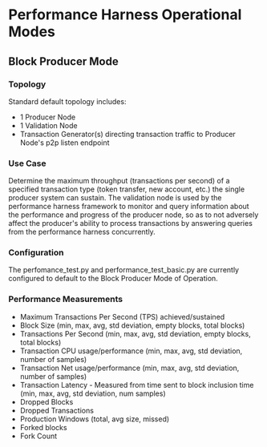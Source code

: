# Performance Harness Operational Modes

## Block Producer Mode

### Topology

Standard default topology includes:
- 1 Producer Node
- 1 Validation Node
- Transaction Generator(s) directing transaction traffic to Producer Node's p2p listen endpoint

### Use Case

Determine the maximum throughput (transactions per second) of a specified transaction type (token transfer, new account, etc.) the single producer system can sustain.
The validation node is used by the performance harness framework to monitor and query information about the performance and progress of the producer node, so as to not
adversely affect the producer's ability to process transactions by answering queries from the performance harness concurrently.

### Configuration

The perfomance_test.py and performance_test_basic.py are currently configured to default to the Block Producer Mode of Operation.

### Performance Measurements

- Maximum Transactions Per Second (TPS) achieved/sustained
- Block Size (min, max, avg, std deviation, empty blocks, total blocks)
- Transactions Per Second (min, max, avg, std deviation, empty blocks, total blocks)
- Transaction CPU usage/performance (min, max, avg, std deviation, number of samples)
- Transaction Net usage/performance (min, max, avg, std deviation, number of samples)
- Transaction Latency - Measured from time sent to block inclusion time (min, max, avg, std deviation, num samples)
- Dropped Blocks
- Dropped Transactions
- Production Windows (total, avg size, missed)  
- Forked blocks
- Fork Count
